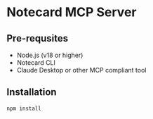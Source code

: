 # Notecard MCP Server

## Pre-requsites

- Node.js (v18 or higher)
- Notecard CLI
- Claude Desktop or other MCP compliant tool

## Installation

```bash
npm install
```

